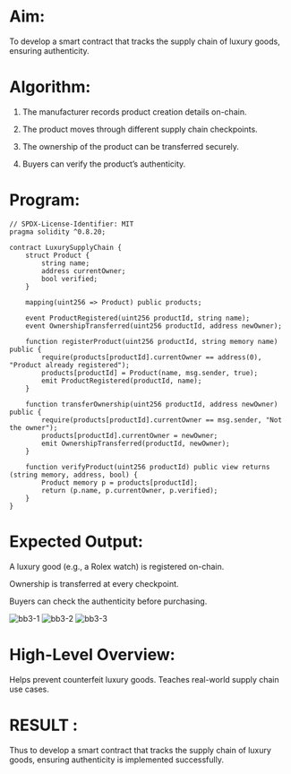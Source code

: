 # Aim:
To develop a smart contract that tracks the supply chain of luxury goods, ensuring authenticity.
# Algorithm:
1. The manufacturer records product creation details on-chain.

2. The product moves through different supply chain checkpoints.

3. The ownership of the product can be transferred securely.

4. Buyers can verify the product’s authenticity.


# Program:
```
// SPDX-License-Identifier: MIT
pragma solidity ^0.8.20;

contract LuxurySupplyChain {
    struct Product {
        string name;
        address currentOwner;
        bool verified;
    }

    mapping(uint256 => Product) public products;

    event ProductRegistered(uint256 productId, string name);
    event OwnershipTransferred(uint256 productId, address newOwner);

    function registerProduct(uint256 productId, string memory name) public {
        require(products[productId].currentOwner == address(0), "Product already registered");
        products[productId] = Product(name, msg.sender, true);
        emit ProductRegistered(productId, name);
    }

    function transferOwnership(uint256 productId, address newOwner) public {
        require(products[productId].currentOwner == msg.sender, "Not the owner");
        products[productId].currentOwner = newOwner;
        emit OwnershipTransferred(productId, newOwner);
    }

    function verifyProduct(uint256 productId) public view returns (string memory, address, bool) {
        Product memory p = products[productId];
        return (p.name, p.currentOwner, p.verified);
    }
}
```
# Expected Output:
A luxury good (e.g., a Rolex watch) is registered on-chain.

Ownership is transferred at every checkpoint.

Buyers can check the authenticity before purchasing.

![bb3-1](https://github.com/user-attachments/assets/1a7174bd-33ef-4afe-803f-bf707ca18495)
![bb3-2](https://github.com/user-attachments/assets/8cc0b7de-fb29-4890-9680-37c76f58cdac)
![bb3-3](https://github.com/user-attachments/assets/759742ba-2466-40e8-8e4f-dc91b3986701)


# High-Level Overview:
Helps prevent counterfeit luxury goods.
Teaches real-world supply chain use cases.

# RESULT : 
Thus to develop a smart contract that tracks the supply chain of luxury goods, ensuring authenticity is implemented successfully.
